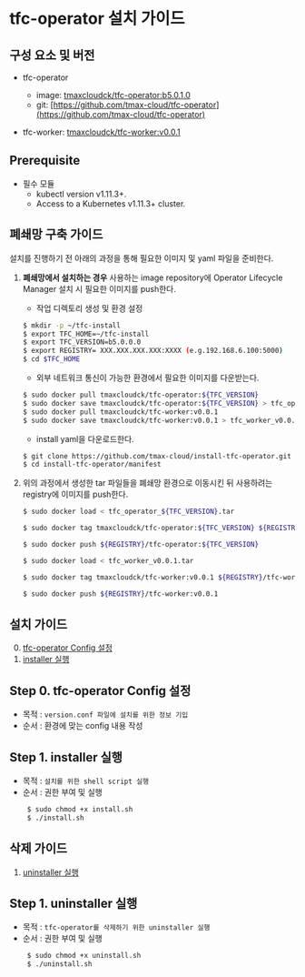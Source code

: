 # tfc-operator 설치 가이드

## 구성 요소 및 버전
* tfc-operator
	* image: [tmaxcloudck/tfc-operator:b5.0.1.0](https://hub.docker.com/layers/tmaxcloudck/tfc-operator/b5.0.1.0/images/sha256-4e65c5f02a4c9833d6e196a53996ae918bc05a180794e716b9b869a1228cd868?context=explore)
	* git: [https://github.com/tmax-cloud/tfc-operator](https://github.com/tmax-cloud/tfc-operator)

* tfc-worker: [tmaxcloudck/tfc-worker:v0.0.1](https://hub.docker.com/layers/tmaxcloudck/tfc-worker/v0.0.1/images/sha256-c7bbe01e2280c497cb8c927b9c6de4db424c2837c275c1eba99e65fb2d8e84cf?context=repo)

## Prerequisite
* 필수 모듈  
  * kubectl version v1.11.3+.
  * Access to a Kubernetes v1.11.3+ cluster.

## 폐쇄망 구축 가이드
설치를 진행하기 전 아래의 과정을 통해 필요한 이미지 및 yaml 파일을 준비한다.

1. **폐쇄망에서 설치하는 경우** 사용하는 image repository에 Operator Lifecycle Manager 설치 시 필요한 이미지를 push한다. 

    * 작업 디렉토리 생성 및 환경 설정
    ```bash
    $ mkdir -p ~/tfc-install
    $ export TFC_HOME=~/tfc-install
    $ export TFC_VERSION=b5.0.0.0
    $ export REGISTRY= XXX.XXX.XXX.XXX:XXXX (e.g.192.168.6.100:5000)
    $ cd $TFC_HOME
    ```
    * 외부 네트워크 통신이 가능한 환경에서 필요한 이미지를 다운받는다.
    ```bash
    $ sudo docker pull tmaxcloudck/tfc-operator:${TFC_VERSION}
    $ sudo docker save tmaxcloudck/tfc-operator:${TFC_VERSION} > tfc_operator_${TFC_VERSION}.tar
    $ sudo docker pull tmaxcloudck/tfc-worker:v0.0.1
    $ sudo docker save tmaxcloudck/tfc-worker:v0.0.1 > tfc_worker_v0.0.1.tar
    ```
    
    * install yaml을 다운로드한다.
    ```bash
    $ git clone https://github.com/tmax-cloud/install-tfc-operator.git
    $ cd install-tfc-operator/manifest
    ```
  
2. 위의 과정에서 생성한 tar 파일들을 폐쇄망 환경으로 이동시킨 뒤 사용하려는 registry에 이미지를 push한다.
    ```bash
    $ sudo docker load < tfc_operator_${TFC_VERSION}.tar
    
    $ sudo docker tag tmaxcloudck/tfc-operator:${TFC_VERSION} ${REGISTRY}/tfc-operator:${TFC_VERSION}
    
    $ sudo docker push ${REGISTRY}/tfc-operator:${TFC_VERSION}
    
    $ sudo docker load < tfc_worker_v0.0.1.tar
    
    $ sudo docker tag tmaxcloudck/tfc-worker:v0.0.1 ${REGISTRY}/tfc-worker:v0.0.1
    
    $ sudo docker push ${REGISTRY}/tfc-worker:v0.0.1
    ```
    

## 설치 가이드
0. [tfc-operator Config 설정](https://github.com/tmax-cloud/install-tfc-operator/blob/5.0/README.md#step-0-yaml-%EC%88%98%EC%A0%95)
1. [installer 실행](https://github.com/tmax-cloud/install-tfc-operator/blob/5.0/README.md#step-1-namespace-%EC%83%9D%EC%84%B1)

## Step 0. tfc-operator Config 설정
* 목적 : `version.conf 파일에 설치를 위한 정보 기입`
* 순서 : 환경에 맞는 config 내용 작성

## Step 1. installer 실행
* 목적 : `설치를 위한 shell script 실행`
* 순서 : 권한 부여 및 실행
    ```bash
     $ sudo chmod +x install.sh
     $ ./install.sh
    ```

## 삭제 가이드
1. [uninstaller 실행](https://github.com/tmax-cloud/install-tfc-operator/blob/5.0/README.md#step-1-deployment-%EC%82%AD%EC%A0%9C)

## Step 1. uninstaller 실행
* 목적 : `tfc-operator를 삭제하기 위한 uninstaller 실행`
* 순서 : 권한 부여 및 실행
    ```bash
     $ sudo chmod +x uninstall.sh
     $ ./uninstall.sh
    ```
